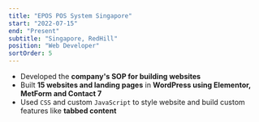 ```yaml
---
title: "EPOS POS System Singapore"
start: "2022-07-15"
end: "Present"
subtitle: "Singapore, RedHill"
position: "Web Developer"
sortOrder: 5
---
```


- Developed the **company's SOP for building websites**
- Built **15 websites and landing pages** in **WordPress using Elementor, MetForm and Contact 7**
- Used `CSS` and custom `JavaScript` to style website and build custom features like **tabbed content**
